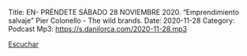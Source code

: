 Title: EN- PRÉNDETE SÁBADO 28 NOVIEMBRE 2020. “Emprendimiento salvaje” Pier Colonello - The wild brands.
Date: 2020-11-28
Category: Podcast
Mp3: https://s.danilorca.com/2020-11-28.mp3

<a href="https://s.danilorca.com/2020-11-28.mp3" type="audio/mpeg">
Escuchar
</a>
